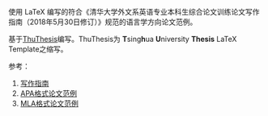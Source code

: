 使用 LaTeX 编写的符合《清华大学外文系英语专业本科生综合论文训练论文写作指南（2018年5月30日修订）》规范的语言学方向论文范例。

基于[ThuThesis](https://github.com/xueruini/thuthesis)编写。ThuThesis为 <b>T</b>sing<b>h</b>ua <b>U</b>niversity <b>Thesis</b> LaTeX Template之缩写。

参考：
1. [写作指南](https://github.com/xueruini/thuthesis/files/2897740/default.pdf)
2. [APA格式论文范例](https://github.com/xueruini/thuthesis/files/2897741/sample_APA.docx)
3. [MLA格式论文范例](https://github.com/xueruini/thuthesis/files/2897742/sample_MLA.docx)